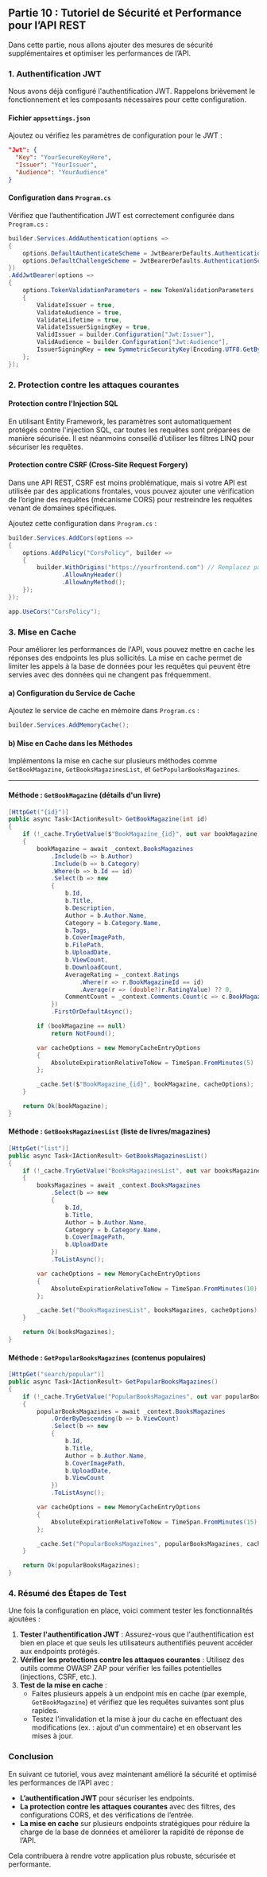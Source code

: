 
## Partie 10 : Tutoriel de Sécurité et Performance pour l’API REST

Dans cette partie, nous allons ajouter des mesures de sécurité supplémentaires et optimiser les performances de l’API.

### 1. **Authentification JWT**

Nous avons déjà configuré l'authentification JWT. Rappelons brièvement le fonctionnement et les composants nécessaires pour cette configuration.

#### Fichier `appsettings.json`

Ajoutez ou vérifiez les paramètres de configuration pour le JWT :

```json
"Jwt": {
  "Key": "YourSecureKeyHere",
  "Issuer": "YourIssuer",
  "Audience": "YourAudience"
}
```

#### Configuration dans `Program.cs`

Vérifiez que l’authentification JWT est correctement configurée dans `Program.cs` :

```csharp
builder.Services.AddAuthentication(options =>
{
    options.DefaultAuthenticateScheme = JwtBearerDefaults.AuthenticationScheme;
    options.DefaultChallengeScheme = JwtBearerDefaults.AuthenticationScheme;
})
.AddJwtBearer(options =>
{
    options.TokenValidationParameters = new TokenValidationParameters
    {
        ValidateIssuer = true,
        ValidateAudience = true,
        ValidateLifetime = true,
        ValidateIssuerSigningKey = true,
        ValidIssuer = builder.Configuration["Jwt:Issuer"],
        ValidAudience = builder.Configuration["Jwt:Audience"],
        IssuerSigningKey = new SymmetricSecurityKey(Encoding.UTF8.GetBytes(builder.Configuration["Jwt:Key"]))
    };
});
```

### 2. **Protection contre les attaques courantes**

#### Protection contre l'Injection SQL

En utilisant Entity Framework, les paramètres sont automatiquement protégés contre l'injection SQL, car toutes les requêtes sont préparées de manière sécurisée. Il est néanmoins conseillé d’utiliser les filtres LINQ pour sécuriser les requêtes.

#### Protection contre CSRF (Cross-Site Request Forgery)

Dans une API REST, CSRF est moins problématique, mais si votre API est utilisée par des applications frontales, vous pouvez ajouter une vérification de l’origine des requêtes (mécanisme CORS) pour restreindre les requêtes venant de domaines spécifiques.

Ajoutez cette configuration dans `Program.cs` :

```csharp
builder.Services.AddCors(options =>
{
    options.AddPolicy("CorsPolicy", builder =>
    {
        builder.WithOrigins("https://yourfrontend.com") // Remplacez par votre domaine
               .AllowAnyHeader()
               .AllowAnyMethod();
    });
});

app.UseCors("CorsPolicy");
```

### 3. **Mise en Cache**

Pour améliorer les performances de l'API, vous pouvez mettre en cache les réponses des endpoints les plus sollicités. La mise en cache permet de limiter les appels à la base de données pour les requêtes qui peuvent être servies avec des données qui ne changent pas fréquemment.

#### a) Configuration du Service de Cache

Ajoutez le service de cache en mémoire dans `Program.cs` :

```csharp
builder.Services.AddMemoryCache();
```

#### b) Mise en Cache dans les Méthodes

Implémentons la mise en cache sur plusieurs méthodes comme `GetBookMagazine`, `GetBooksMagazinesList`, et `GetPopularBooksMagazines`.

---

#### **Méthode : `GetBookMagazine` (détails d'un livre)**

```csharp
[HttpGet("{id}")]
public async Task<IActionResult> GetBookMagazine(int id)
{
    if (!_cache.TryGetValue($"BookMagazine_{id}", out var bookMagazine))
    {
        bookMagazine = await _context.BooksMagazines
            .Include(b => b.Author)
            .Include(b => b.Category)
            .Where(b => b.Id == id)
            .Select(b => new
            {
                b.Id,
                b.Title,
                b.Description,
                Author = b.Author.Name,
                Category = b.Category.Name,
                b.Tags,
                b.CoverImagePath,
                b.FilePath,
                b.UploadDate,
                b.ViewCount,
                b.DownloadCount,
                AverageRating = _context.Ratings
                    .Where(r => r.BookMagazineId == id)
                    .Average(r => (double?)r.RatingValue) ?? 0,
                CommentCount = _context.Comments.Count(c => c.BookMagazineId == id)
            })
            .FirstOrDefaultAsync();

        if (bookMagazine == null)
            return NotFound();

        var cacheOptions = new MemoryCacheEntryOptions
        {
            AbsoluteExpirationRelativeToNow = TimeSpan.FromMinutes(5)
        };

        _cache.Set($"BookMagazine_{id}", bookMagazine, cacheOptions);
    }

    return Ok(bookMagazine);
}
```

#### **Méthode : `GetBooksMagazinesList` (liste de livres/magazines)**

```csharp
[HttpGet("list")]
public async Task<IActionResult> GetBooksMagazinesList()
{
    if (!_cache.TryGetValue("BooksMagazinesList", out var booksMagazines))
    {
        booksMagazines = await _context.BooksMagazines
            .Select(b => new
            {
                b.Id,
                b.Title,
                Author = b.Author.Name,
                Category = b.Category.Name,
                b.CoverImagePath,
                b.UploadDate
            })
            .ToListAsync();

        var cacheOptions = new MemoryCacheEntryOptions
        {
            AbsoluteExpirationRelativeToNow = TimeSpan.FromMinutes(10)
        };

        _cache.Set("BooksMagazinesList", booksMagazines, cacheOptions);
    }

    return Ok(booksMagazines);
}
```

#### **Méthode : `GetPopularBooksMagazines` (contenus populaires)**

```csharp
[HttpGet("search/popular")]
public async Task<IActionResult> GetPopularBooksMagazines()
{
    if (!_cache.TryGetValue("PopularBooksMagazines", out var popularBooksMagazines))
    {
        popularBooksMagazines = await _context.BooksMagazines
            .OrderByDescending(b => b.ViewCount)
            .Select(b => new
            {
                b.Id,
                b.Title,
                Author = b.Author.Name,
                b.CoverImagePath,
                b.UploadDate,
                b.ViewCount
            })
            .ToListAsync();

        var cacheOptions = new MemoryCacheEntryOptions
        {
            AbsoluteExpirationRelativeToNow = TimeSpan.FromMinutes(15)
        };

        _cache.Set("PopularBooksMagazines", popularBooksMagazines, cacheOptions);
    }

    return Ok(popularBooksMagazines);
}
```

### 4. **Résumé des Étapes de Test**

Une fois la configuration en place, voici comment tester les fonctionnalités ajoutées :

1. **Tester l'authentification JWT** : Assurez-vous que l'authentification est bien en place et que seuls les utilisateurs authentifiés peuvent accéder aux endpoints protégés.
2. **Vérifier les protections contre les attaques courantes** : Utilisez des outils comme OWASP ZAP pour vérifier les failles potentielles (injections, CSRF, etc.).
3. **Test de la mise en cache** :
   - Faites plusieurs appels à un endpoint mis en cache (par exemple, `GetBookMagazine`) et vérifiez que les requêtes suivantes sont plus rapides.
   - Testez l'invalidation et la mise à jour du cache en effectuant des modifications (ex. : ajout d'un commentaire) et en observant les mises à jour.


### Conclusion

En suivant ce tutoriel, vous avez maintenant amélioré la sécurité et optimisé les performances de l’API avec :
- **L’authentification JWT** pour sécuriser les endpoints.
- **La protection contre les attaques courantes** avec des filtres, des configurations CORS, et des vérifications de l’entrée.
- **La mise en cache** sur plusieurs endpoints stratégiques pour réduire la charge de la base de données et améliorer la rapidité de réponse de l’API.

Cela contribuera à rendre votre application plus robuste, sécurisée et performante.
